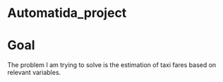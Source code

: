 # Automatida_project

# Goal
The problem I am trying to solve is the estimation of taxi fares based on relevant variables.
